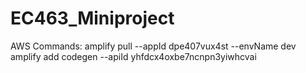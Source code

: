 # EC463_Miniproject

AWS Commands:
amplify pull --appId dpe407vux4st --envName dev
amplify add codegen --apiId yhfdcx4oxbe7ncnpn3yiwhcvai
